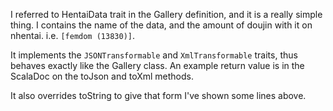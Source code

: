 I referred to HentaiData trait in the Gallery definition, and it is a really simple thing.
I contains the name of the data, and the amount of doujin with it on nhentai.
i.e. `[femdom (13830)]`.

It implements the `JSONTransformable` and `XmlTransformable` traits, thus behaves exactly like the Gallery class. An
example return value is in the ScalaDoc on the toJson and toXml methods.

It also overrides toString to give that form I've shown some lines above.
